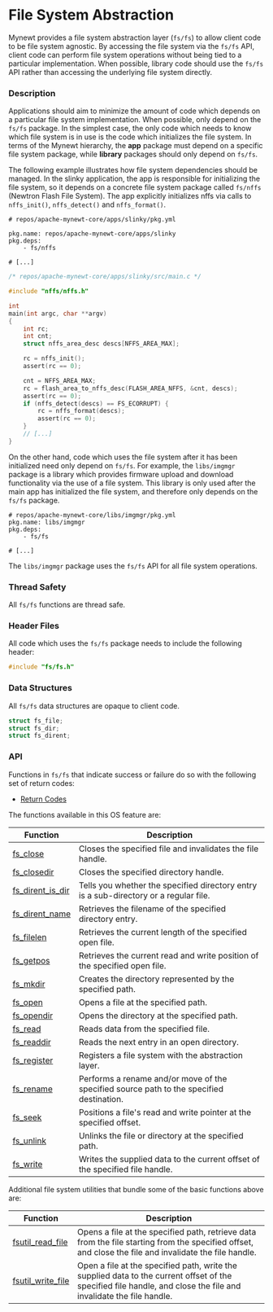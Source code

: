 # File System Abstraction

Mynewt provides a file system abstraction layer (`fs/fs`) to allow client code to be file system agnostic.  By accessing the file system via the `fs/fs` API, client code can perform file system operations without being tied to a particular implementation.  When possible, library code should use the `fs/fs` API rather than accessing the underlying file system directly.

### Description

Applications should aim to minimize the amount of code which depends on a particular file system implementation.  When possible, only depend on the `fs/fs` package.  In the simplest case, the only code which needs to know which file system is in use is the code which initializes the file system.  In terms of the Mynewt hierarchy, the **app** package must depend on a specific file system package, while **library** packages should only depend on `fs/fs`.

The following example illustrates how file system dependencies should be managed.  In the slinky application, the app is responsible for initializing the file system, so it depends on a concrete file system package called `fs/nffs` (Newtron Flash File System). The app explicitly initializes nffs via calls to `nffs_init()`, `nffs_detect()` and `nffs_format()`.

```no-highlight
# repos/apache-mynewt-core/apps/slinky/pkg.yml

pkg.name: repos/apache-mynewt-core/apps/slinky
pkg.deps:
    - fs/nffs

# [...]
```

```c
/* repos/apache-mynewt-core/apps/slinky/src/main.c */

#include "nffs/nffs.h"

int
main(int argc, char **argv)
{
    int rc;
    int cnt;
    struct nffs_area_desc descs[NFFS_AREA_MAX];

    rc = nffs_init();
    assert(rc == 0);

    cnt = NFFS_AREA_MAX;
    rc = flash_area_to_nffs_desc(FLASH_AREA_NFFS, &cnt, descs);
    assert(rc == 0);
    if (nffs_detect(descs) == FS_ECORRUPT) {
        rc = nffs_format(descs);
        assert(rc == 0);
    }
    // [...]
}
```

On the other hand, code which uses the file system after it has been initialized need only depend on `fs/fs`.  For example, the `libs/imgmgr` package is a library which provides firmware upload and download functionality via the use of a file system.  This library is only used after the main app has initialized the file system, and therefore only depends on the `fs/fs` package.

```no-highlight
# repos/apache-mynewt-core/libs/imgmgr/pkg.yml
pkg.name: libs/imgmgr
pkg.deps:
    - fs/fs

# [...]
```

The `libs/imgmgr` package uses the `fs/fs` API for all file system operations.

### Thread Safety
All `fs/fs` functions are thread safe.

### Header Files 
All code which uses the `fs/fs` package needs to include the following header:

```c
#include "fs/fs.h"
```

### Data Structures
All `fs/fs` data structures are opaque to client code.

```c
struct fs_file;
struct fs_dir;
struct fs_dirent;
```

### API

Functions in `fs/fs` that indicate success or failure do so with the following set of return codes:

* [Return Codes](fs_return_codes.md)

The functions available in this OS feature are:

| Function | Description |
|---------|-------------|
| [fs\_close](fs_close.md) | Closes the specified file and invalidates the file handle. |
| [fs\_closedir](fs_closedir.md) | Closes the specified directory handle. |
| [fs\_dirent\_is\_dir](fs_dirent_is_dir.md) | Tells you whether the specified directory entry is a sub-directory or a regular file. |
| [fs\_dirent\_name](fs_dirent_name.md) | Retrieves the filename of the specified directory entry. |
| [fs\_filelen](fs_filelen.md) | Retrieves the current length of the specified open file. |
| [fs\_getpos](fs_getpos.md) | Retrieves the current read and write position of the specified open file. |
| [fs\_mkdir](fs_mkdir.md) | Creates the directory represented by the specified path. |
| [fs\_open](fs_open.md) | Opens a file at the specified path. |
| [fs\_opendir](fs_opendir.md) | Opens the directory at the specified path. |
| [fs\_read](fs_read.md) | Reads data from the specified file. |
| [fs\_readdir](fs_readdir.md) | Reads the next entry in an open directory. |
| [fs\_register](fs_register.md) | Registers a file system with the abstraction layer. |
| [fs\_rename](fs_rename.md) | Performs a rename and/or move of the specified source path to the specified destination. |
| [fs\_seek](fs_seek.md) | Positions a file's read and write pointer at the specified offset. |
| [fs\_unlink](fs_unlink.md) | Unlinks the file or directory at the specified path. |
| [fs\_write](fs_write.md) | Writes the supplied data to the current offset of the specified file handle. |

Additional file system utilities that bundle some of the basic functions above are:

| Function | Description |
|---------|-------------|
| [fsutil\_read\_file](fsutil_read_file.md) | Opens a file at the specified path, retrieve data from the file starting from the specified offset, and close the file and invalidate the file handle. |
| [fsutil\_write\_file](fsutil_write_file.md) | Open a file at the specified path, write the supplied data to the current offset of the specified file handle, and close the file and invalidate the file handle. |
